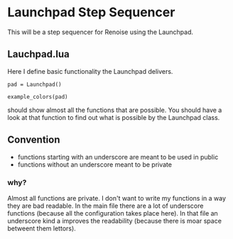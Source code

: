# Launchpad Step Sequencer

This will be a step sequencer for Renoise using the Launchpad.

## Lauchpad.lua

Here I define basic functionality the Launchpad delivers.

    pad = Launchpad()
    
    example_colors(pad)

should show almost all the functions that are possible.
You should have a look at that function to find out what is possible by the Launchpad class. 


## Convention

* functions starting with an underscore are meant to be used in public
* functions without an underscore meant to be private

### why?

Almost all functions are private. 
I don't want to write my functions in a way they are bad readable.
In the main file there are a lot of underscore functions (because all the configuration takes place here).
In that file an underscore kind a improves the readability (because there is moar space betweent them lettors).

